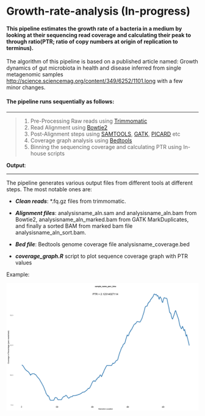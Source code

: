 # Growth-rate-analysis (In-progress)

#### This pipeline estimates the growth rate of a bacteria in a medium by looking at their sequencing read coverage and calculating their peak to through ratio(PTR; ratio of copy numbers at origin of replication to terminus). 

The algorithm of this pipeline is based on a published article named: Growth dynamics of gut microbiota in health and disease inferred from single metagenomic samples http://science.sciencemag.org/content/349/6252/1101.long with a few minor changes.

#### The pipeline runs sequentially as follows:
***

> 1. Pre-Processing Raw reads using [Trimmomatic](http://www.usadellab.org/cms/?page=trimmomatic)
> 2. Read Alignment using [Bowtie2](http://bowtie-bio.sourceforge.net/bowtie2/index.shtml)
> 3. Post-Alignment steps using [SAMTOOLS](http://samtools.sourceforge.net/), [GATK](https://software.broadinstitute.org/gatk/), [PICARD](https://broadinstitute.github.io/picard/) etc
> 4. Coverage graph analysis using [Bedtools](http://bedtools.readthedocs.io/en/latest/)
> 5. Binning the sequencing coverage and calculating PTR using In-house scripts

**Output**:
***

The pipeline generates various output files from different tools at different steps. The most notable ones are:

- ***Clean reads***: *.fq.gz files from trimmomatic.

- ***Alignment files***: analysisname_aln.sam and analysisname_aln.bam from Bowtie2, analysisname_aln_marked.bam from GATK MarkDuplicates, and finally a sorted BAM from marked bam file analysisname_aln_sort.bam. 

- ***Bed file***: Bedtools genome coverage file analysisname_coverage.bed

- ***coverage_graph.R*** script to plot sequence coverage graph with PTR values

Example:

![](/perc_coverage_graph.png?raw=true)



